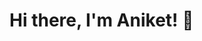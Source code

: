 # Hi there, I'm Aniket! 👋

<p id="typing-animation"></p>

<script>
const texts = [
  "I'm a front-end developer.",
  "Future full-stack developer.",
  "2+ years of learning coding."
];

let count = 0;
let index = 0;
let currentText = '';
let letter = '';
let direction = true;

(function type() {
  if (count === texts.length) {
    count = 0;
  }
  currentText = texts[count];

  if (direction) {
    letter = currentText.slice(0, ++index);
  } else {
    letter = currentText.slice(0, --index);
  }

  document.getElementById('typing-animation').innerHTML = letter;

  if (letter.length === currentText.length) {
    direction = false;
    setTimeout(type, 1000);
  } else if (index === 0) {
    direction = true;
    count++;
    setTimeout(type, 100);
  } else {
    setTimeout(type, 100);
  }
}());
</script>
